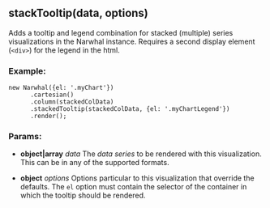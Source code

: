 

## stackTooltip(data, options)

Adds a tooltip and legend combination for stacked (multiple) series visualizations in the Narwhal instance.
Requires a second display element (`<div>`) for the legend in the html.

### Example:

    new Narwhal({el: '.myChart'})
          .cartesian()
          .column(stackedColData)
          .stackedTooltip(stackedColData, {el: '.myChartLegend'})
          .render();

### Params:

* **object|array** *data* The _data series_ to be rendered with this visualization. This can be in any of the supported formats.

* **object** *options* Options particular to this visualization that override the defaults. The `el` option must contain the selector of the container in which the tooltip should be rendered.

